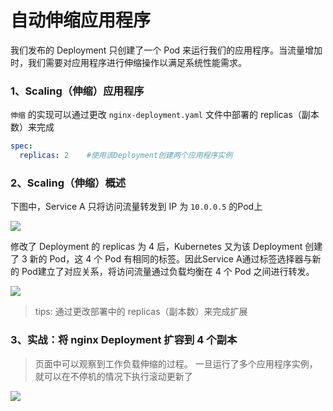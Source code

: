 # 自动伸缩应用程序

我们发布的 Deployment 只创建了一个 Pod 来运行我们的应用程序。当流量增加时，我们需要对应用程序进行伸缩操作以满足系统性能需求。

### 1、Scaling（伸缩）应用程序

`伸缩` 的实现可以通过更改 `nginx-deployment.yaml` 文件中部署的 replicas（副本数）来完成

```yaml
spec:
  replicas: 2    #使用该Deployment创建两个应用程序实例
```

### 2、Scaling（伸缩）概述

下图中，Service A 只将访问流量转发到 IP 为 `10.0.0.5` 的Pod上

![](images/kuboard-scaling-01.png)

修改了 Deployment 的 replicas 为 4 后，Kubernetes 又为该 Deployment 创建了 3 新的 Pod，这 4 个 Pod 有相同的标签。因此Service A通过标签选择器与新的
Pod建立了对应关系，将访问流量通过负载均衡在 4 个 Pod 之间进行转发。

![](images/kuboard-scaling-02.png)

> tips: 通过更改部署中的 replicas（副本数）来完成扩展

### 3、实战：将 nginx Deployment 扩容到 4 个副本

> 页面中可以观察到工作负载伸缩的过程。
> 一旦运行了多个应用程序实例，就可以在不停机的情况下执行滚动更新了

![](images/kuboard-scaling-03.png)
